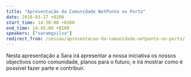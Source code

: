 ```yaml
---
title: "Apresentação da Comunidade NetPonto no Porto"
date: 2010-03-27 +0100
start_time: 14:30:00 +0100
end_time: 14:45:00 +0100
speakers: ["saramgsilva"]
redirect_from: /sessao/apresentacao-da-comunidade-netponto-no-porto/
---
```

Nesta apresentação a Sara irá apresentar a nossa iniciativa os nossos objectivos como comunidade, planos para o futuro, e irá mostrar como é possível fazer parte e contribuir.

